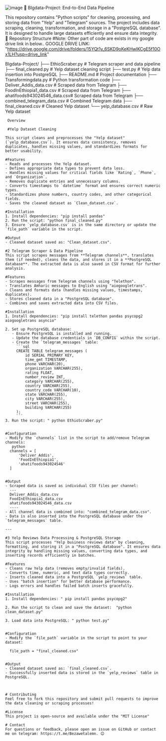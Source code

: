 ![image](https://github.com/user-attachments/assets/3697e331-240f-4d69-b1bb-e58838553c29)
🚀 BIgdata-Project: End-to-End Data Pipeline

This repository contains "Python scripts" for cleaning, processing, and storing data from "Yelp" and "Telegram" sources. The project includes data scraping, cleaning, transformation, and storage in a "PostgreSQL database". It is designed to handle large datasets efficiently and ensure data integrity.
📂 Repository Structure
#Note: Other part of code are exists in my google drive link in below..
GOOGLE DRIVE LINK: "https://drive.google.com/drive/folders/15YQt1y_6SKD9oKeKHwlKCgE5f10Ox1LH?usp=drive_link"

BIgdata-Project/
├── EthioScraber.py             # Telegram scraper and data pipeline
├── final_cleaned.py            # Yelp dataset cleaning script
├── test.py                     # Yelp data insertion into PostgreSQL
├── README.md                   # Project documentation
├── Transformingdata.py           # Python transformation code
├── Deliver_Addis_data.csv      # Scraped data from Telegram
├── FoodInEthiopia1_data.csv    # Scraped data from Telegram
├── ahatifoods943024546_data.csv# Scraped data from Telegram
├── combined_telegram_data.csv  # Combined Telegram data
├── final_cleaned.csv           # Cleaned Yelp dataset
└── yelp_database.csv           # Raw Yelp dataset
```
 Overview

 #Yelp Dataset Cleaning

This script cleans and preprocesses the "Yelp dataset" (`yelp_database.csv`). It ensures data consistency, removes duplicates, handles missing values, and standardizes formats for better usability.

#Features
- Reads and processes the Yelp dataset.
- Defines appropriate data types to prevent data loss.
- Handles missing values for critical fields like `Rating`, `Phone`, and `Organization`.
- Removes duplicate entries and unnecessary columns.
- Converts timestamps to `datetime` format and ensures correct numeric types.
- Standardizes phone numbers, country codes, and other categorical fields.
- Saves the cleaned dataset as `Clean_dataset.csv`.

#Installation
1. Install dependencies: "pip install pandas"
2. Run the script: "python final_cleaned.py"
3. Ensure `yelp_database.csv` is in the same directory or update the `file_path` variable in the script.

#Output
- Cleaned dataset saved as: "Clean_dataset.csv".

#2 Telegram Scraper & Data Pipeline
This script scrapes messages from **Telegram channels**, translates them (if needed), cleans the data, and stores it in a **PostgreSQL database**. The extracted data is also saved in CSV format for further analysis.

#Features
- Scrapes messages from Telegram channels using "Telethon".
- Translates Amharic messages to English using "aiogoogletrans".
- Cleans and formats data (handles missing values, timestamps, duplicates).
- Stores cleaned data in a "PostgreSQL database".
- Combines and saves extracted data into CSV files.

#Installation
1. Install dependencies: "pip install telethon pandas psycopg2 aiogoogletrans asyncio"

2. Set up PostgreSQL database:
   - Ensure PostgreSQL is installed and running.
   - Update the database credentials in `DB_CONFIG` within the script.
   - Create the `telegram_messages` table:
     ```sql
     CREATE TABLE telegram_messages (
         id SERIAL PRIMARY KEY,
         time_gmt TIMESTAMP,
         phone VARCHAR(20),
         organization VARCHAR(255),
         rating FLOAT,
         number_review INT,
         category VARCHAR(255),
         country VARCHAR(255),
         country_code VARCHAR(10),
         state VARCHAR(255),
         city VARCHAR(255),
         street VARCHAR(255),
         building VARCHAR(255)
     );
     ```
3. Run the script: " python EthioScraber.py"


#Configuration
- Modify the `channels` list in the script to add/remove Telegram channels:
   python
  channels = [
      'Deliver_Addis',
      'FoodInEthiopia1',
      'ahatifoods943024546'
  ]
  

#Output
- Scraped data is saved as individual CSV files per channel:
  ---
  Deliver_Addis_data.csv
  FoodInEthiopia1_data.csv
  ahatifoods943024546_data.csv
  ----
- All channel data is combined into: "combined_telegram_data.csv".
- Data is also inserted into the PostgreSQL database under the `telegram_messages` table.

---

#3 Yelp Reviews Data Processing & PostgreSQL Storage
This script processes "Yelp business reviews data" by cleaning, formatting, and storing it in a "PostgreSQL database". It ensures data integrity by handling missing values, converting data types, and inserting records efficiently in batches.

#Features
- Cleans raw Yelp data (removes empty/invalid fields).
- Converts time, numeric, and text data types correctly.
- Inserts cleaned data into a PostgreSQL `yelp_reviews` table.
- Uses "batch insertion" for better database performance.
- Logs errors and handles failed batch inserts gracefully.

#Installation
1. Install dependencies: " pip install pandas psycopg2"
   
2. Run the script to clean and save the dataset:  "python clean_dataset.py"
 
3. Load data into PostgreSQL: " python test.py"


#Configuration
- Modify the `file_path` variable in the script to point to your dataset:

  file_path = "final_cleaned.csv"
  

#Output
- Cleaned dataset saved as: `final_cleaned.csv`.
- Successfully inserted data is stored in the `yelp_reviews` table in PostgreSQL.



# Contributing
Feel free to fork this repository and submit pull requests to improve the data cleaning or scraping processes!

#License
This project is open-source and available under the "MIT License"

# Contact
For questions or feedback, please open an issue on GitHub or contact me on telegram: https://t.me/Bezawetalemn. 😊

